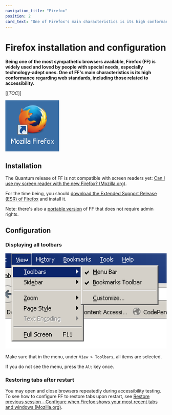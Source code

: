 ```yaml
---
navigation_title: "Firefox"
position: 2
card_text: "One of Firefox's main characteristics is its high conformance regarding web standards, including those related to accessibility."
---
```


# Firefox installation and configuration

**Being one of the most sympathetic browsers available, Firefox (FF) is widely used and loved by people with special needs, especially technology-adept ones. One of FF's main characteristics is its high conformance regarding web standards, including those related to accessibility.**

[[_TOC_]]

![Firefox logo](_media/firefox-logo.png)

## Installation

The Quantum release of FF is not compatible with screen readers yet: [Can I use my screen reader with the new Firefox? (Mozilla.org)](https://support.mozilla.org/en-US/kb/can-i-use-my-screen-reader-new-firefox).

For the time being, you should [download the Extended Support Release (ESR) of Firefox](https://www.mozilla.org/en-US/firefox/organizations/all/) and install it.

Note: there's also a [portable version](https://portableapps.com/de/apps/internet/firefox_portable) of FF that does not require admin rights.

## Configuration

### Displaying all toolbars

![Firefox's menu "View > Toolbars"](_media/firefoxs-menu-view-toolbars.png)

Make sure that in the menu, under `View > Toolbars`, all items are selected.

If you do not see the menu, press the `Alt` key once.

### Restoring tabs after restart

You may open and close browsers repeatedly during accessibility testing. To see how to configure FF to restore tabs upon restart, see [Restore previous session - Configure when Firefox shows your most recent tabs and windows (Mozilla.org)](https://support.mozilla.org/en-US/kb/restore-previous-session).
